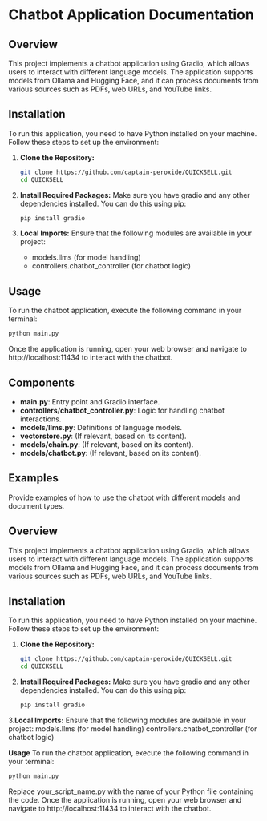 # Chatbot Application Documentation

## Overview

This project implements a chatbot application using Gradio, which allows users to interact with different language models. The application supports models from Ollama and Hugging Face, and it can process documents from various sources such as PDFs, web URLs, and YouTube links.

## Installation

To run this application, you need to have Python installed on your machine. Follow these steps to set up the environment:

1. **Clone the Repository:**
   ```bash
   git clone https://github.com/captain-peroxide/QUICKSELL.git
   cd QUICKSELL
   ```

2. **Install Required Packages:**
   Make sure you have gradio and any other dependencies installed. You can do this using pip:
   ```bash
   pip install gradio
   ```

3. **Local Imports:**
   Ensure that the following modules are available in your project:
   - models.llms (for model handling)
   - controllers.chatbot_controller (for chatbot logic)

## Usage

To run the chatbot application, execute the following command in your terminal:
```bash
python main.py
```
Once the application is running, open your web browser and navigate to http://localhost:11434 to interact with the chatbot.

## Components

- **main.py**: Entry point and Gradio interface.
- **controllers/chatbot_controller.py**: Logic for handling chatbot interactions.
- **models/llms.py**: Definitions of language models.
- **vectorstore.py**: (If relevant, based on its content).
- **models/chain.py**: (If relevant, based on its content).
- **models/chatbot.py**: (If relevant, based on its content).

## Examples

Provide examples of how to use the chatbot with different models and document types.


## Overview

This project implements a chatbot application using Gradio, which allows users to interact with different language models. The application supports models from Ollama and Hugging Face, and it can process documents from various sources such as PDFs, web URLs, and YouTube links.

## Installation

To run this application, you need to have Python installed on your machine. Follow these steps to set up the environment:

1. **Clone the Repository:**
   ```bash
   git clone https://github.com/captain-peroxide/QUICKSELL.git
   cd QUICKSELL
   
2. **Install Required Packages:**
Make sure you have gradio and any other dependencies installed. You can do this using pip:
   ```bash
   pip install gradio
   ```
3.**Local Imports:**
Ensure that the following modules are available in your project:
models.llms (for model handling)
controllers.chatbot_controller (for chatbot logic)

**Usage**
To run the chatbot application, execute the following command in your terminal:
   ```bash
   python main.py
   ```
Replace your_script_name.py with the name of your Python file containing the code.
Once the application is running, open your web browser and navigate to http://localhost:11434 to interact with the chatbot.
